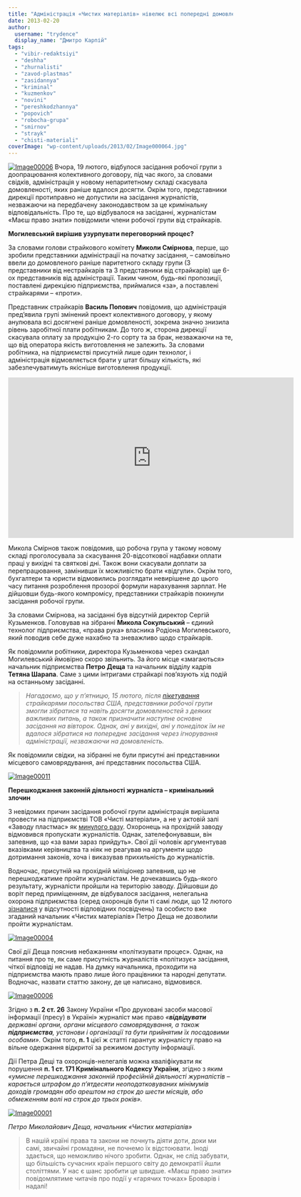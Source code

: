 ```yaml
---
title: "Адміністрація «Чистих матеріалів» нівелює всі попередні домовленості та перешкоджає роботі журналістів"
date: 2013-02-20
author: 
  username: "trydence"
  display_name: "Дмитро Карпій"
tags: 
  - "vibir-redaktsiyi"
  - "deshha"
  - "zhurnalisti"
  - "zavod-plastmas"
  - "zasidannya"
  - "kriminal"
  - "kuzmenkov"
  - "novini"
  - "pereshkodzhannya"
  - "popovich"
  - "robocha-grupa"
  - "smirnov"
  - "strayk"
  - "chisti-materiali"
coverImage: "wp-content/uploads/2013/02/Image000064.jpg"
---
```


[![Image00006](https://mpz.brovary.org/wp-content/uploads/2013/02/Image000064.jpg)](https://mpz.brovary.org/wp-content/uploads/2013/02/Image000064.jpg) Вчора, 19 лютого, відбулося засідання робочої групи з доопрацювання колективного договору, під час якого, за словами свідків, адміністрація у новому непаритетному складі скасувала домовленості, яких раніше вдалося досягти. Окрім того, представники дирекції протиправно не допустили на засідання журналістів, незважаючи на передбачену законодавством за це кримінальну відповідальність. Про те, що відбувалося на засіданні, журналістам «Маєш право знати» повідомили члени робочої групи від страйкарів.

**Могилевський вирішив узурпувати переговорний процес?**

За словами голови страйкового комітету **Миколи Смірнова**, перше, що зробили представники адміністрації на початку засідання, – самовільно ввели до домовленого раніше паритетного складу групи (3 представники від нестрайкарів та 3 представники від страйкарів) ще 6-ох представників від адміністрації. Таким чином, будь-які пропозиції, поставлені дирекцією підприємства, приймалися «за», а поставлені страйкарями – «проти».

Представник страйкарів **Василь Попович** повідомив, що адміністрація пред’явила групі змінений проект колективного договору, у якому анулювала всі досягнені раніше домовленості, зокрема значно знизила рівень заробітної плати робітникам. До того ж, сторона дирекції скасувала оплату за продукцію 2-го сорту та за брак, незважаючи на те, що від оператора якість виготовлення не залежить. За словами робітника, на підприємстві присутній лише один технолог, і адміністрація відмовляється брати у штат більшу кількість, які забезпечуватимуть якісніше виготовлення продукції.

<iframe src="http://www.youtube.com/embed/b_Ib9AX7oJ8" height="360" width="640" allowfullscreen frameborder="0"></iframe>

Микола Смірнов також повідомив, що робоча група у такому новому складі проголосувала за скасування 20-відсоткової надбавки оплати праці у вихідні та святкові дні. Також вони скасували доплати за перепрацювання, замінивши їх можливістю брати «відгули». Окрім того, бухгалтери та юристи відмовились розглядати невирішене до цього часу питання розроблення прозорої формули нарахування зарплат. Не дійшовши будь-якого компромісу, представники страйкарів покинули засідання робочої групи.

За словами Смірнова, на засіданні був відсутній директор Сергій Кузьменков. Головував на зібранні **Микола Сокульський** – єдиний технолог підприємства, «права рука» власника Родіона Могилевського, який поводив себе дуже нахабно та зневажливо щодо страйкарів.

Як повідомили робітники, директора Кузьменкова через скандал Могилевський ймовірно скоро звільнить. За його місце «змагаються» начальник підприємства **Петро Деща** та начальник відділу кадрів **Тетяна Шарапа**. Саме з цими інтригами страйкарі пов’язують хід подій на останньому засіданні.

> _Нагадаємо, що у п’ятницю, 15 лютого, після [пікетування](https://mpz.brovary.org/straykari-chistih-materialiv-prosyat-vtrutitisya-u-konflikt-ssha/) страйкарями посольства США, представники робочої групи змогли зібратися та навіть досягти домовленостей з деяких важливих питань, а також призначити наступне основне засідання на вівторок. Однак, ані у вихідні, ані у понеділок їм не вдалося зібратися на попереднє засідання через ігнорування адміністрації, незважаючи на домовленість._

Як повідомили свідки, на зібранні не були присутні ані представники місцевого самоврядування, ані представник посольства США.

[![Image00011](https://mpz.brovary.org/wp-content/uploads/2013/02/Image000114.jpg)](https://mpz.brovary.org/wp-content/uploads/2013/02/Image000114.jpg)

**Перешкоджання законній діяльності журналіста – кримінальний злочин**

З невідомих причин засідання робочої групи адміністрація вирішила провести на підприємстві ТОВ «Чисті матеріали», а не у актовій залі «Заводу пластмас» як [минулого разу](https://mpz.brovary.org/trivali-podiyi-navkolo-chistih-materialiv-ne-prinosyat-suttyevih-rezultativ/). Охоронець на прохідній заводу відмовився пропускати журналістів. Однак, зателефонувавши, він запевнив, що «за вами зараз прийдуть». Свої дії чоловік аргументував вказівками керівництва та ніяк не реагував на аргументи щодо дотримання законів, хоча і виказував прихильність до журналістів.

Водночас, присутній на прохідній міліціонер запевнив, що не перешкоджатиме пройти журналістам. Не дочекавшись будь-якого результату, журналісти пройшли на територію заводу. Дійшовши до воріт перед приміщенням, де відбувалося засідання, нелегальна охорона підприємства (серед охоронців були ті самі люди, що 12 лютого [зізналися](https://mpz.brovary.org/trivali-podiyi-navkolo-chistih-materialiv-ne-prinosyat-suttyevih-rezultativ/) у відсутності відповідних посвідчень) та особисто вже згаданий начальник «Чистих матеріалів» Петро Деща не дозволили пройти журналістам.

[![Image00004](https://mpz.brovary.org/wp-content/uploads/2013/02/Image000048.jpg)](https://mpz.brovary.org/wp-content/uploads/2013/02/Image000048.jpg)

Свої дії Деща пояснив небажанням «політизувати процес». Однак, на питання про те, як саме присутність журналістів «політизує» засідання, чіткої відповіді не надав. На думку начальника, проходити на підприємства мають право лише його працівники та народні депутати. Водночас, назвати статтю закону, де це написано, відмовився.

[![Image00006](https://mpz.brovary.org/wp-content/uploads/2013/02/Image000064.jpg)](https://mpz.brovary.org/wp-content/uploads/2013/02/Image000064.jpg)

Згідно з **п. 2 ст. 26** Закону України «Про друковані засоби масової інформації (пресу) в Україні» журналіст має право _«**відвідувати** державні органи, органи місцевого самоврядування, а також **підприємства**, установи і організації та бути прийнятим їх посадовими особами»._ Окрім того, **п. 1** цієї ж статті гарантує журналісту право на вільне одержання відкритої за режимом доступу інформації.

Дії Петра Дещі та охоронців-нелегалів можна кваліфікувати як порушення **п. 1 ст. 171 Кримінального Кодексу України**, згідно з яким _«умисне перешкоджання законній професійній діяльності журналістів – карається штрафом до п’ятдесяти неоподатковуваних мінімумів доходів громадян або арештом на строк до шести місяців, або обмеженням волі на строк до трьох років»._

[![Image00001](https://mpz.brovary.org/wp-content/uploads/2013/02/Image000016.jpg)](https://mpz.brovary.org/wp-content/uploads/2013/02/Image000016.jpg)

_Петро Миколайович Деща, начальник «Чистих матеріалів»_

> В нашій країні права та закони не почнуть діяти доти, доки ми самі, звичайні громадяни, не почнемо їх відстоювати. Іноді здається, що неможливо нічого зробити. Однак, не слід забувати, що більшість сучасних країн першого світу до демократії йшли століттями. У нас є шанс зробити це швидше. «Маєш право знати» повідомлятиме читачів про події у «гарячих точках» Броварів і надалі!
